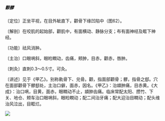 ##### 颧髎

〔定位〕正坐平视，在目外眦直下，颧骨下缘凹陷中（图62）。

〔解剖〕在咬肌的起始部，颧肌中，有面横动、静脉分支；布有面神经及眶下神经。

〔功能〕祛风消肿。

〔主治〕口眼㖞斜，眼睑瞤动，齿痛，颊肿，目赤，颧赤，唇肿。

〔刺灸〕直刺0.3～0.5寸。可灸。

〔讲述〕见于《甲乙》。别称鼽骨下、兑骨。颧，指面部颧骨；髎，指骨之郄。穴在面部颧骨下髎郄处，主治口僻，面赤，因名。《甲乙》：治䪼肿痛，目赤黄。《大成》：治口㖞，目黄，面赤，眼瞤动不止，䪼肿齿痛。临床常配太阳、攒竹、下关、地仓、颊车治口眼㖞斜，眼睑瞤动；配二间治牙痛；配大迎治目瞤动；配头维治风泣出，目眶烂。

![](img/图62.jpg)
